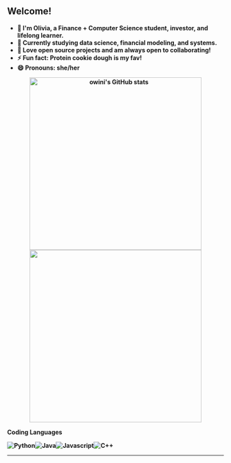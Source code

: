 <b>Welcome!<b>
---

- 🔭 I'm Olivia, a Finance + Computer Science student, investor, and lifelong learner.
- 🌱 Currently studying data science, financial modeling, and systems.
- 👯 Love open source projects and am always open to collaborating!
- ⚡ Fun fact: Protein cookie dough is my fav! 
- 😄 Pronouns: she/her


<p align="center">
<img src="https://github-readme-stats.vercel.app/api?username=owini&show_icons=true&hide=&count_private=true&title_color=0891b2&text_color=ffffff&icon_color=0891b2&bg_color=1c1917&hide_border=true&show_icons=true" alt="owini's GitHub stats" width=400 />
<img src="https://github-readme-streak-stats.herokuapp.com/?user=owini&stroke=ffffff&background=1c1917&ring=0891b2&fire=0891b2&currStreakNum=ffffff&currStreakLabel=0891b2&sideNums=ffffff&sideLabels=ffffff&dates=ffffff&hide_border=true" width=400  />
</p>
  
 <b align="center">Coding Languages<b>

<div style="display:flex", align="center">
 <img alt="Python" src="https://img.shields.io/badge/Python-FFD43B?style=for-the-badge&logo=python&logoColor=blue">
 <img alt="Java" src="https://img.shields.io/badge/Java-ED8B00?style=for-the-badge&logo=java&logoColor=white">
 <img alt="Javascript" src="https://img.shields.io/badge/JavaScript-323330?style=for-the-badge&logo=javascript&logoColor=F7DF1E">
 <img alt="C++" src="https://img.shields.io/badge/C%2B%2B-00599C?style=for-the-badge&logo=c%2B%2B&logoColor=white">

</div>

---

